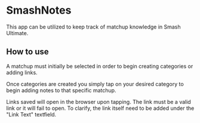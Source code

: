 # SmashNotes

This app can be utilized to keep track of matchup knowledge in Smash Ultimate.

## How to use

A matchup must initially be selected in order to begin creating categories or adding links.

Once categories are created you simply tap on your desired category to begin adding notes to that specific matchup.

Links saved will open in the browser upon tapping. The link must be a valid link or it will fail to open. To clarify, the link itself need to be added under the "Link Text" textfield.
